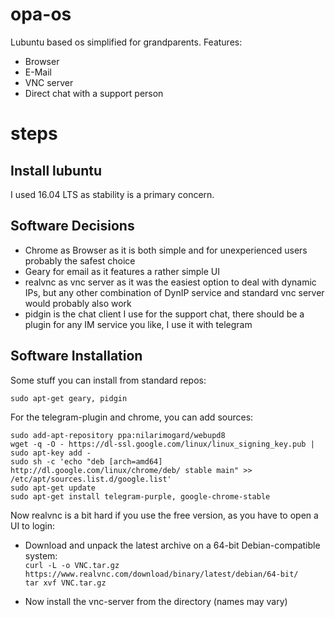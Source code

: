 # opa-os
Lubuntu based os simplified for grandparents. Features:

* Browser
* E-Mail
* VNC server
* Direct chat with a support person

# steps

## Install lubuntu
I used 16.04 LTS as stability is a primary concern.

## Software Decisions

* Chrome as Browser as it is both simple and for unexperienced users probably the safest choice
* Geary for email as it features a rather simple UI
* realvnc as vnc server as it was the easiest option to deal with dynamic IPs, but any other combination of DynIP service and standard vnc server would probably also work
* pidgin is the chat client I use for the support chat, there should be a plugin for any IM service you like, I use it with telegram

## Software Installation
Some stuff you can install from standard repos:

    sudo apt-get geary, pidgin
  
For the telegram-plugin and chrome, you can add sources:

    sudo add-apt-repository ppa:nilarimogard/webupd8
    wget -q -O - https://dl-ssl.google.com/linux/linux_signing_key.pub | sudo apt-key add - 
    sudo sh -c 'echo "deb [arch=amd64] http://dl.google.com/linux/chrome/deb/ stable main" >> /etc/apt/sources.list.d/google.list'
    sudo apt-get update
    sudo apt-get install telegram-purple, google-chrome-stable

Now realvnc is a bit hard if you use the free version, as you have to open a UI to login:

- Download and unpack the latest archive on a 64-bit Debian-compatible system:  
  `curl -L -o VNC.tar.gz https://www.realvnc.com/download/binary/latest/debian/64-bit/`  
  `tar xvf VNC.tar.gz`
 
- Now install the vnc-server from the directory (names may vary)
  

